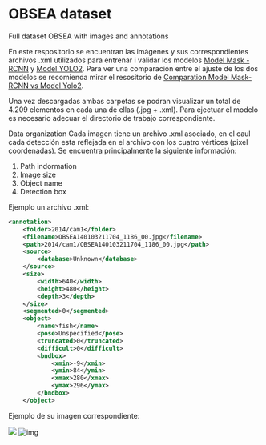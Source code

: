 # OBSEA dataset
Full dataset OBSEA with images and annotations

En este respositorio se encuentran las imágenes y sus correspondientes archivos .xml utilizados para entrenar i validar los modelos [Model Mask - RCNN](https://github.com/EnocMartinez/obsea-camera-ml-model1) y [Model YOLO2](https://github.com/EnocMartinez/obsea-camera-ml-model2). Para ver una comparación entre el ajuste de los dos modelos se recomienda mirar el resositorio de [Comparation Model Mask-RCNN vs Model Yolo2](https://github.com/EnocMartinez/obsea-camera-ml-comparison/blob/master/README.md). 

Una vez descargadas ambas carpetas se podran visualizar un total de 4.209 elementos en cada una de ellas (.jpg + .xml). Para ejectuar el modelo es necesario adecuar el directorio de trabajo correspondiente.


Data organization
Cada imagen tiene un archivo .xml asociado, en el caul cada detección esta reflejada en el archivo con los cuatro vértices (pixel coordenadas). Se encuentra principalmente la siguiente información:
1. Path indormation
2. Image size
3. Object name
4. Detection box



Ejemplo un archivo .xml: 

```xml
<annotation>
    <folder>2014/cam1</folder>
    <filename>OBSEA140103211704_1186_00.jpg</filename>
    <path>2014/cam1/OBSEA140103211704_1186_00.jpg</path>
    <source>
        <database>Unknown</database>
    </source>
    <size>
        <width>640</width>
        <height>480</height>
        <depth>3</depth>
    </size>
    <segmented>0</segmented>
    <object>
        <name>fish</name>
        <pose>Unspecified</pose>
        <truncated>0</truncated>
        <difficult>0</difficult>
        <bndbox>
            <xmin>-9</xmin>
            <ymin>84</ymin>
            <xmax>280</xmax>
            <ymax>296</ymax>
        </bndbox>
    </object>
```

Ejemplo de su imagen correspondiente:


![](C:\Users\uripr\OneDrive\Documentos\UNI_CiTM\SARTI\RCNN_Kangaroo\kangaroo\IMG-TAG\una\DETECT_UNA.png)
![img](https://user-images.githubusercontent.com/106528363/173813419-096a8206-3a37-4b7d-980b-3e2265447c9d.png)
